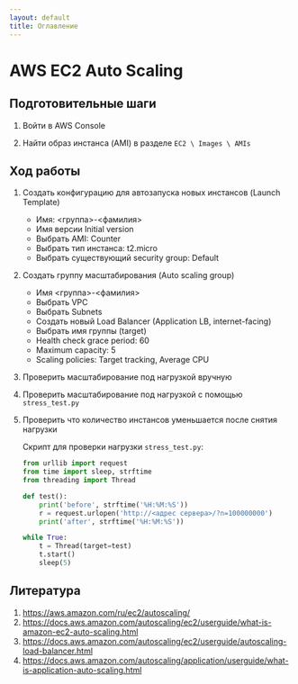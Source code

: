 ```yaml
---
layout: default
title: Оглавление
---
```


# AWS EC2 Auto Scaling

## Подготовительные шаги

1. Войти в AWS Console

2. Найти образ инстанса (AMI) в разделе `EC2 \ Images \ AMIs`

## Ход работы

1. Создать конфигурацию для автозапуска новых инстансов (Launch Template)

   * Имя: <группа>-<фамилия>
   * Имя версии Initial version
   * Выбрать AMI: Counter
   * Выбрать тип инстанса: t2.micro
   * Выбрать существующий security group: Default

2. Создать группу масштабирования (Auto scaling group)

   * Имя <группа>-<фамилия>
   * Выбрать VPC
   * Выбрать Subnets
   * Создать новый Load Balancer (Application LB, internet-facing)
   * Выбрать имя группы (target)
   * Health check grace period: 60
   * Maximum capacity: 5
   * Scaling policies: Target tracking, Average CPU

3. Проверить масштабирование под нагрузкой вручную

4. Проверить масштабирование под нагрузкой с помощью `stress_test.py`

5. Проверить что количество инстансов уменьшается после снятия нагрузки

   Скрипт для проверки нагрузки `stress_test.py`:

   ```python
   from urllib import request
   from time import sleep, strftime
   from threading import Thread

   def test():
       print('before', strftime('%H:%M:%S'))
       r = request.urlopen('http://<адрес сервера>/?n=100000000')
       print('after', strftime('%H:%M:%S'))

   while True:
       t = Thread(target=test)
       t.start()
       sleep(5)
   ```

## Литература

1. https://aws.amazon.com/ru/ec2/autoscaling/
2. https://docs.aws.amazon.com/autoscaling/ec2/userguide/what-is-amazon-ec2-auto-scaling.html
3. https://docs.aws.amazon.com/autoscaling/ec2/userguide/autoscaling-load-balancer.html
4. https://docs.aws.amazon.com/autoscaling/application/userguide/what-is-application-auto-scaling.html
